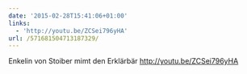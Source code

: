 ```yaml
---
date: '2015-02-28T15:41:06+01:00'
links:
  - 'http://youtu.be/ZCSei796yHA'
url: /571681504713187329/
---
```

Enkelin von Stoiber mimt den Erklärbär http://youtu.be/ZCSei796yHA
